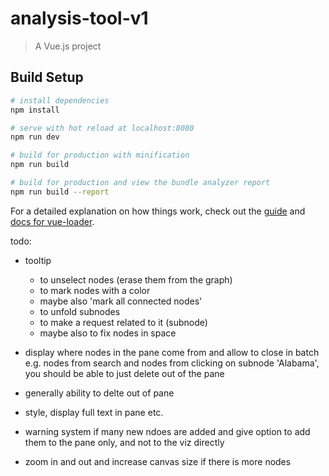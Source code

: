 # analysis-tool-v1

> A Vue.js project

## Build Setup

``` bash
# install dependencies
npm install

# serve with hot reload at localhost:8080
npm run dev

# build for production with minification
npm run build

# build for production and view the bundle analyzer report
npm run build --report
```

For a detailed explanation on how things work, check out the [guide](http://vuejs-templates.github.io/webpack/) and [docs for vue-loader](http://vuejs.github.io/vue-loader).


todo:

- tooltip 
  - to unselect nodes (erase them from the graph)
  - to mark nodes with a color
  - maybe also 'mark all connected nodes'
  - to unfold subnodes
  - to make a request related to it (subnode)
  - maybe also to fix nodes in space


- display where nodes in the pane come from and allow to close in batch
  e.g. nodes from search and nodes from clicking on subnode 'Alabama', you should be able to just delete out of the pane

- generally ability to delte out of pane

- style, display full text in pane etc.

- warning system if many new ndoes are added and give option to add them to the pane only, and not to the viz directly

- zoom in and out and increase canvas size if there is more nodes



